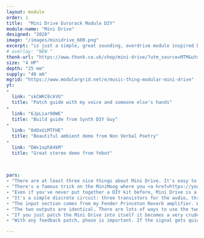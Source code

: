 ```yaml
---
layout: module
order: 1
title:  "Mini Drive Eurorack Module DIY"
module-name: "Mini Drive"
designed: "2020"
image: "/images/minidrive_600.png" 
excerpt: "is just a simple, great sounding, overdrive module inspired by the Minimoog" 
# overlay: "NEW "
thonk-url: "https://www.thonk.co.uk/shop/mini-drive/?utm_source=MTM&utm_campaign=Graphic" 
size: "4 HP"
depth: "25 mm"
supply: "40 mA"
mgrid: "https://www.modulargrid.net/e/music-thing-modular-mini-drive"
yt:
- 
  link: "skCWKC8ckVU"
  title: "Patch guide with my voice and someone else's hands"
- 
  link: "6JpLiar90WE"
  title: "Build guide from Synth DIY Guy"
- 
  link: "0dOxUiMTFHE"
  title: "Beautiful ambient demo from Non Verbal Poetry"
- 
  link: "DWx1xph84kM"
  title: "Great stereo demo from Yebot"
  
  

pars:
- "There are at least three nice things about Mini Drive. It's easy to make, it sounds great and it looks cool."
- "There's a famous trick on the MiniMoog where you <a href=https://youtu.be/foCy7ejg7pA?t=343>patch the audio output back into the external audio input</a>. It adds a load of warmth and saturation and gggrrrrrrr to the sound. Mini Drive lets you do that on your modular."
- "Even if you've never put together a DIY kit before, Mini Drive is a great way to start. Most of the components are tiny surface mount parts that are pre-soldered, so you only have to attach four sockets, one potentiometer, a power header and the incandescent bulb. It's a quick but satisfying build that's ideal for beginners."
- "It's a simple discrete circuit: three transistors for the audio, three more to drive the incandescent overdrive bulb."
- "The input section comes from my Fender Princeton Reverb amplifier. With only one cable plugged in, there's a lower gain input and a higher gain input. When two cables are plugged in, they're both mixed equally."
- "The two outputs are identical. There are lots of ways to use the two ins & outs to <a hreft=https://youtu.be/skCWKC8ckVU?t=163>create interesting feedback patches</a>."
- "If you just patch the Mini Drive into itself it becomes a very crude oscillator, with frequency influenced by the gain settings. Try adding clocks or oscillators to the other input to see what happens."
- "With any feedback patch, phase is important. If the signal gets quieter when gain is increased, it’s probably because the signals are 180° out of phase. To correct this, reverse the phase using an inverter, or an attenuverter (like those in MakeNoise Maths). Alternatively, try routing it through another module to see what happens."

---
```


